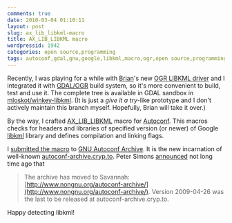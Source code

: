 ```yaml
---
comments: true
date: 2010-03-04 01:10:11
layout: post
slug: ax_lib_libkml-macro
title: AX_LIB_LIBKML macro
wordpressid: 1942
categories: open source,programming
tags: autoconf,gdal,gnu,google,libkml,macro,ogr,open source,programming,project
---
```


Recently, I was playing for a while with [Brian](http://lists.osgeo.org/pipermail/gdal-dev/2010-February/023718.html)'s new [OGR LIBKML driver](http://winkey.org/svn/libkml/) and I integrated it with [GDAL/OGR](http://www.gdal.org/ogr/) build system, so it's more convenient to build, test and use it. The complete tree is available in GDAL sandbox in [mloskot/winkey-libkml](https://svn.osgeo.org/gdal/sandbox/mloskot/winkey-libkml/). (It is just a _give it a try_-like prototype and I don't actively maintain this branch myself. Hopefully, Brian will take it over.)





By the way, I crafted [AX_LIB_LIBKML](http://github.com/mloskot/workshop/blob/master/autotools/macros/ax_lib_libkml.m4) macro for [Autoconf](http://www.gnu.org/software/autoconf/). This macros checks for headers and libraries of specified version (or newer) of Google [libkml](http://code.google.com/p/libkml/) library and defines compilation and linking flags.





I [submitted the macro](http://savannah.gnu.org/patch/index.php?7109) to [GNU Autoconf Archive](http://www.gnu.org/software/autoconf-archive/). It is the new incarnation of well-known [autoconf-archive.cryp.to](http://autoconf-archive.cryp.to). Peter Simons [announced](http://lists.gnu.org/archive/html/autoconf-archive-maintainers/2009-12/msg00000.html) not long time ago that





> The archive has moved to Savannah: [http://www.nongnu.org/autoconf-archive/](http://www.nongnu.org/autoconf-archive/). Version 2009-04-26 was the last to be released at autoconf-archive.cryp.to.





Happy detecting libkml!
